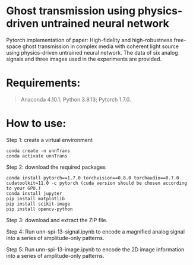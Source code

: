 # Ghost transmission using physics-driven untrained neural network

Pytorch implementation of paper: High-fidelity and high-robustness free-space ghost transmission in complex media with coherent light source using physics-driven untrained neural network. The data of six analog signals and three images used in the experiments are provided.

# Requirements: 

> Anaconda 4.10.1; Python 3.8.13; Pytorch 1.7.0.

# How to use:

Step 1: create a virtual environment
```
conda create -n unnTrans
conda activate unnTrans
```

Step 2: download the required packages
```
conda install pytorch==1.7.0 torchvision==0.8.0 torchaudio==0.7.0 cudatoolkit=11.0 -c pytorch (cuda version should be chosen according to your GPU.)
conda install jupyter
pip install matplotlib
pip install scikit-image
pip install opencv-python
```

Step 3: download and extract the ZIP file.

Step 4: Run unn-spi-13-signal.ipynb to encode a magnified analog signal into a series of amplitude-only patterns.

Step 5: Run unn-spi-13-image.ipynb to encode the 2D image information into a series of amplitude-only patterns.
